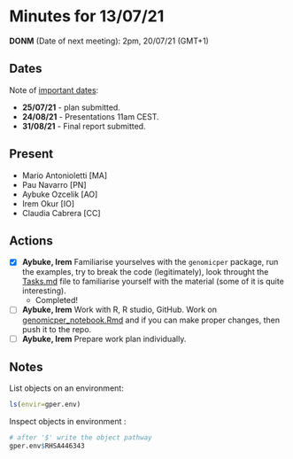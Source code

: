 # Minutes for 13/07/21

**DONM** (Date of next meeting): 2pm, 20/07/21 (GMT+1) 

## Dates

Note of [important dates](https://summerofhpc.prace-ri.eu/timeline-2021/):

* **25/07/21** - plan submitted.
* **24/08/21** - Presentations 11am CEST.
* **31/08/21** - Final report submitted.

## Present

 * Mario Antonioletti [MA]
 * Pau Navarro [PN]
 * Aybuke Ozcelik [AO]
 * Irem Okur [IO]
 * Claudia Cabrera [CC]

## Actions

- [x] **Aybuke, Irem** Familiarise yourselves with the `genomicper` package, run the examples, try to break the code (legitimately), look throught the [Tasks.md](../Tasks.md) file to familiarise yourself with the material (some of it is quite interesting).
  - Completed!
- [ ] **Aybuke, Irem** Work with R, R studio, GitHub. Work on [genomicper_notebook.Rmd](../Workspaces/genomicper_notebook.Rmd)  and if you can make proper changes, then push it to the repo.
- [ ] **Aybuke, Irem** Prepare work plan individually.

## Notes

List objects on an environment: 

```R
ls(envir=gper.env)
```

Inspect objects in environment : 

```R
# after '$' write the object pathway
gper.env$RHSA446343 
```

